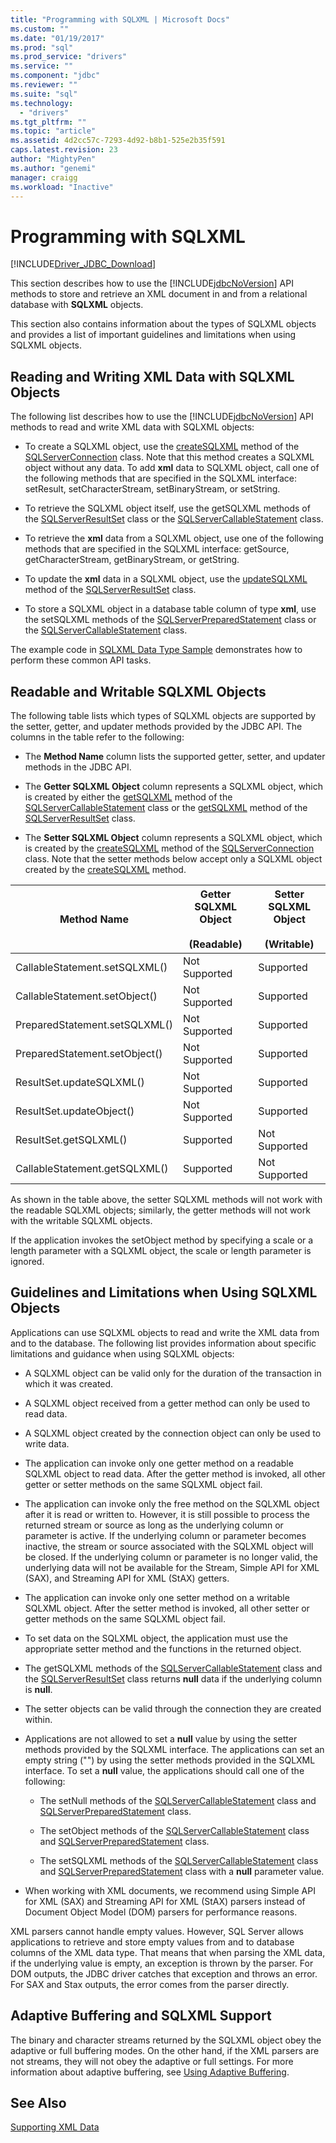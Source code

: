 ```yaml
---
title: "Programming with SQLXML | Microsoft Docs"
ms.custom: ""
ms.date: "01/19/2017"
ms.prod: "sql"
ms.prod_service: "drivers"
ms.service: ""
ms.component: "jdbc"
ms.reviewer: ""
ms.suite: "sql"
ms.technology: 
  - "drivers"
ms.tgt_pltfrm: ""
ms.topic: "article"
ms.assetid: 4d2cc57c-7293-4d92-b8b1-525e2b35f591
caps.latest.revision: 23
author: "MightyPen"
ms.author: "genemi"
manager: craigg
ms.workload: "Inactive"
---
```

# Programming with SQLXML
[!INCLUDE[Driver_JDBC_Download](../../includes/driver_jdbc_download.md)]

  This section describes how to use the [!INCLUDE[jdbcNoVersion](../../includes/jdbcnoversion_md.md)] API methods to store and retrieve an XML document in and from a relational database with **SQLXML** objects.  
  
 This section also contains information about the types of SQLXML objects and provides a list of important guidelines and limitations when using SQLXML objects.  
  
## Reading and Writing XML Data with SQLXML Objects  
 The following list describes how to use the [!INCLUDE[jdbcNoVersion](../../includes/jdbcnoversion_md.md)] API methods to read and write XML data with SQLXML objects:  
  
-   To create a SQLXML object, use the [createSQLXML](../../connect/jdbc/reference/createsqlxml-method-sqlserverconnection.md) method of the [SQLServerConnection](../../connect/jdbc/reference/sqlserverconnection-class.md) class. Note that this method creates a SQLXML object without any data. To add **xml** data to SQLXML object, call one of the following methods that are specified in the SQLXML interface: setResult, setCharacterStream, setBinaryStream, or setString.  
  
-   To retrieve the SQLXML object itself, use the getSQLXML methods of the [SQLServerResultSet](../../connect/jdbc/reference/sqlserverresultset-class.md) class or the [SQLServerCallableStatement](../../connect/jdbc/reference/sqlservercallablestatement-class.md) class.  
  
-   To retrieve the **xml** data from a SQLXML object, use one of the following methods that are specified in the SQLXML interface: getSource, getCharacterStream, getBinaryStream, or getString.  
  
-   To update the **xml** data in a SQLXML object, use the [updateSQLXML](../../connect/jdbc/reference/updatesqlxml-method-sqlserverresultset.md) method of the [SQLServerResultSet](../../connect/jdbc/reference/sqlserverresultset-class.md) class.  
  
-   To store a SQLXML object in a database table column of type **xml**, use the setSQLXML methods of the [SQLServerPreparedStatement](../../connect/jdbc/reference/sqlserverpreparedstatement-class.md) class or the [SQLServerCallableStatement](../../connect/jdbc/reference/sqlservercallablestatement-class.md) class.  
  
 The example code in [SQLXML Data Type Sample](../../connect/jdbc/sqlxml-data-type-sample.md) demonstrates how to perform these common API tasks.  
  
## Readable and Writable SQLXML Objects  
 The following table lists which types of SQLXML objects are supported by the setter, getter, and updater methods provided by the JDBC API. The columns in the table refer to the following:  
  
-   The **Method Name** column lists the supported getter, setter, and updater methods in the JDBC API.  
  
-   The **Getter SQLXML Object** column represents a SQLXML object, which is created by either the [getSQLXML](../../connect/jdbc/reference/getsqlxml-method-sqlservercallablestatement.md) method of the [SQLServerCallableStatement](../../connect/jdbc/reference/sqlservercallablestatement-class.md) class or the [getSQLXML](../../connect/jdbc/reference/getsqlxml-method-sqlserverresultset.md) method of the [SQLServerResultSet](../../connect/jdbc/reference/sqlserverresultset-class.md) class.  
  
-   The **Setter SQLXML Object** column represents a SQLXML object, which is created by the [createSQLXML](../../connect/jdbc/reference/createsqlxml-method-sqlserverconnection.md) method of the [SQLServerConnection](../../connect/jdbc/reference/sqlserverconnection-class.md) class. Note that the setter methods below accept only a SQLXML object created by the [createSQLXML](../../connect/jdbc/reference/createsqlxml-method-sqlserverconnection.md) method.  
  
|Method Name|Getter SQLXML Object<br /><br /> (Readable)|Setter SQLXML Object<br /><br /> (Writable)|  
|-----------------|-------------------------------------------|-------------------------------------------|  
|CallableStatement.setSQLXML()|Not Supported|Supported|  
|CallableStatement.setObject()|Not Supported|Supported|  
|PreparedStatement.setSQLXML()|Not Supported|Supported|  
|PreparedStatement.setObject()|Not Supported|Supported|  
|ResultSet.updateSQLXML()|Not Supported|Supported|  
|ResultSet.updateObject()|Not Supported|Supported|  
|ResultSet.getSQLXML()|Supported|Not Supported|  
|CallableStatement.getSQLXML()|Supported|Not Supported|  
  
 As shown in the table above, the setter SQLXML methods will not work with the readable SQLXML objects; similarly, the getter methods will not work with the writable SQLXML objects.  
  
 If the application invokes the setObject method by specifying a scale or a length parameter with a SQLXML object, the scale or length parameter is ignored.  
  
## Guidelines and Limitations when Using SQLXML Objects  
 Applications can use SQLXML objects to read and write the XML data from and to the database. The following list provides information about specific limitations and guidance when using SQLXML objects:  
  
-   A SQLXML object can be valid only for the duration of the transaction in which it was created.  
  
-   A SQLXML object received from a getter method can only be used to read data.  
  
-   A SQLXML object created by the connection object can only be used to write data.  
  
-   The application can invoke only one getter method on a readable SQLXML object to read data. After the getter method is invoked, all other getter or setter methods on the same SQLXML object fail.  
  
-   The application can invoke only the free method on the SQLXML object after it is read or written to. However, it is still possible to process the returned stream or source as long as the underlying column or parameter is active. If the underlying column or parameter becomes inactive, the stream or source associated with the SQLXML object will be closed. If the underlying column or parameter is no longer valid, the underlying data will not be available for the Stream, Simple API for XML (SAX), and Streaming API for XML (StAX) getters.  
  
-   The application can invoke only one setter method on a writable SQLXML object. After the setter method is invoked, all other setter or getter methods on the same SQLXML object fail.  
  
-   To set data on the SQLXML object, the application must use the appropriate setter method and the functions in the returned object.  
  
-   The getSQLXML methods of the [SQLServerCallableStatement](../../connect/jdbc/reference/sqlservercallablestatement-class.md) class and the [SQLServerResultSet](../../connect/jdbc/reference/sqlserverresultset-class.md) class returns **null** data if the underlying column is **null**.  
  
-   The setter objects can be valid through the connection they are created within.  
  
-   Applications are not allowed to set a **null** value by using the setter methods provided by the SQLXML interface. The applications can set an empty string ("") by using the setter methods provided in the SQLXML interface. To set a **null** value, the applications should call one of the following:  
  
    -   The setNull methods of the [SQLServerCallableStatement](../../connect/jdbc/reference/sqlservercallablestatement-class.md) class and [SQLServerPreparedStatement](../../connect/jdbc/reference/sqlserverpreparedstatement-class.md) class.  
  
    -   The setObject methods of the [SQLServerCallableStatement](../../connect/jdbc/reference/sqlservercallablestatement-class.md) class and [SQLServerPreparedStatement](../../connect/jdbc/reference/sqlserverpreparedstatement-class.md) class.  
  
    -   The setSQLXML methods of the [SQLServerCallableStatement](../../connect/jdbc/reference/sqlservercallablestatement-class.md) class and [SQLServerPreparedStatement](../../connect/jdbc/reference/sqlserverpreparedstatement-class.md) class with a **null** parameter value.  
  
-   When working with XML documents, we recommend using Simple API for XML (SAX) and Streaming API for XML (StAX) parsers instead of Document Object Model (DOM) parsers for performance reasons.  
  
 XML parsers cannot handle empty values. However, SQL Server allows applications to retrieve and store empty values from and to database columns of the XML data type. That means that when parsing the XML data, if the underlying value is empty, an exception is thrown by the parser. For DOM outputs, the JDBC driver catches that exception and throws an error. For SAX and Stax outputs, the error comes from the parser directly.  
  
## Adaptive Buffering and SQLXML Support  
 The binary and character streams returned by the SQLXML object obey the adaptive or full buffering modes. On the other hand, if the XML parsers are not streams, they will not obey the adaptive or full settings. For more information about adaptive buffering, see [Using Adaptive Buffering](../../connect/jdbc/using-adaptive-buffering.md).  
  
## See Also  
 [Supporting XML Data](../../connect/jdbc/supporting-xml-data.md)  
  
  
